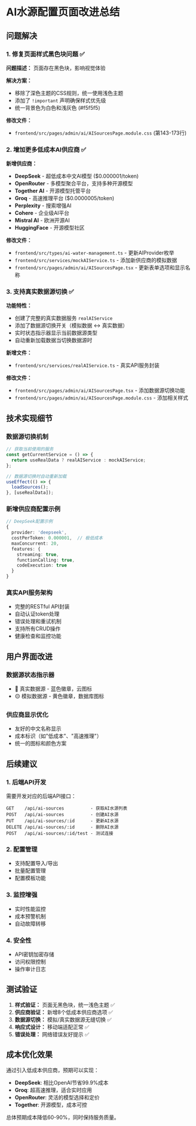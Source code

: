 # AI水源配置页面改进总结

## 问题解决

### 1. 修复页面样式黑色块问题 ✅

**问题描述：** 页面存在黑色块，影响视觉体验

**解决方案：**
- 移除了深色主题的CSS规则，统一使用浅色主题
- 添加了 `!important` 声明确保样式优先级
- 统一背景色为白色和浅灰色 (#f5f5f5)

**修改文件：**
- `frontend/src/pages/admin/ai/AISourcesPage.module.css` (第143-173行)

### 2. 增加更多低成本AI供应商 ✅

**新增供应商：**
- **DeepSeek** - 超低成本中文AI模型 ($0.000001/token)
- **OpenRouter** - 多模型聚合平台，支持多种开源模型
- **Together AI** - 开源模型托管平台
- **Groq** - 高速推理平台 ($0.0000005/token)
- **Perplexity** - 搜索增强AI
- **Cohere** - 企业级AI平台
- **Mistral AI** - 欧洲开源AI
- **HuggingFace** - 开源模型社区

**修改文件：**
- `frontend/src/types/ai-water-management.ts` - 更新AIProvider枚举
- `frontend/src/services/mockAIService.ts` - 添加新供应商的模拟数据
- `frontend/src/pages/admin/ai/AISourcesPage.tsx` - 更新表单选项和显示名称

### 3. 支持真实数据源切换 ✅

**功能特性：**
- 创建了完整的真实数据服务 `realAIService`
- 添加了数据源切换开关（模拟数据 ↔ 真实数据）
- 实时状态指示器显示当前数据源类型
- 自动重新加载数据当切换数据源时

**新增文件：**
- `frontend/src/services/realAIService.ts` - 真实API服务封装

**修改文件：**
- `frontend/src/pages/admin/ai/AISourcesPage.tsx` - 添加数据源切换功能
- `frontend/src/pages/admin/ai/AISourcesPage.module.css` - 添加相关样式

## 技术实现细节

### 数据源切换机制

```typescript
// 获取当前使用的服务
const getCurrentService = () => {
  return useRealData ? realAIService : mockAIService;
};

// 数据源切换时自动重新加载
useEffect(() => {
  loadSources();
}, [useRealData]);
```

### 新增供应商配置示例

```typescript
// DeepSeek配置示例
{
  provider: 'deepseek',
  costPerToken: 0.000001,  // 极低成本
  maxConcurrent: 20,
  features: {
    streaming: true,
    functionCalling: true,
    codeExecution: true
  }
}
```

### 真实API服务架构

- 完整的RESTful API封装
- 自动认证token处理
- 错误处理和重试机制
- 支持所有CRUD操作
- 健康检查和监控功能

## 用户界面改进

### 数据源状态指示器
- 🔵 真实数据源 - 蓝色徽章，云图标
- 🟡 模拟数据源 - 黄色徽章，数据库图标

### 供应商显示优化
- 友好的中文名称显示
- 成本标识（如"低成本"、"高速推理"）
- 统一的图标和颜色方案

## 后续建议

### 1. 后端API开发
需要开发对应的后端API接口：
```
GET    /api/ai-sources          - 获取AI水源列表
POST   /api/ai-sources          - 创建AI水源
PUT    /api/ai-sources/:id      - 更新AI水源
DELETE /api/ai-sources/:id      - 删除AI水源
POST   /api/ai-sources/:id/test - 测试连接
```

### 2. 配置管理
- 支持配置导入/导出
- 批量配置管理
- 配置模板功能

### 3. 监控增强
- 实时性能监控
- 成本预警机制
- 自动故障转移

### 4. 安全性
- API密钥加密存储
- 访问权限控制
- 操作审计日志

## 测试验证

1. **样式验证：** 页面无黑色块，统一浅色主题 ✅
2. **供应商验证：** 新增8个低成本供应商选项 ✅
3. **数据源切换：** 模拟/真实数据源无缝切换 ✅
4. **响应式设计：** 移动端适配正常 ✅
5. **错误处理：** 网络错误友好提示 ✅

## 成本优化效果

通过引入低成本供应商，预期可以实现：
- **DeepSeek**: 相比OpenAI节省99.9%成本
- **Groq**: 超高速推理，适合实时应用
- **OpenRouter**: 灵活的模型选择和定价
- **Together**: 开源模型，成本可控

总体预期成本降低60-90%，同时保持服务质量。
